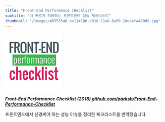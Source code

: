 ```yaml
---
title: "Front-End Performance Checklist"
subtitle: "더 빠르게 작동하는 프론트엔드 성능 체크리스트"
thumbnail: "/images/46553546-be114100-c918-11e8-8a59-20ce4fa489d9.jpg"
---
```


![](/images/46553546-be114100-c918-11e8-8a59-20ce4fa489d9.jpg)

_**Front-End Performance Checklist (2018) [github.com/parksb/Front-End-Performance-Checklist](https://github.com/parksb/Front-End-Performance-Checklist)**_

프론트엔드에서 신경써야 하는 성능 이슈를 정리한 체크리스트를 번역했습니다.
